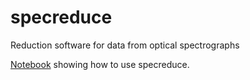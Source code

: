 # specreduce
Reduction software for data from optical spectrographs

[Notebook](https://github.com/crawfordsm/specreduce/blob/master/docs/notebook/iraf_specreduce_tutorial.ipynb) showing how to use specreduce. 
